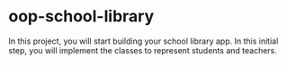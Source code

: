 # oop-school-library
In this project, you will start building your school library app. In this initial step, you will implement the classes to represent students and teachers.
